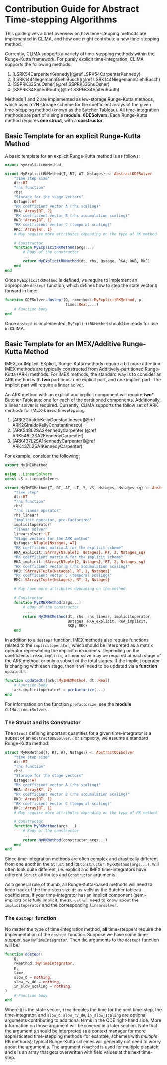 # Contribution Guide for Abstract Time-stepping Algorithms

This guide gives a brief overview on how time-stepping methods are
implemented in [CLIMA](https://github.com/climate-machine), and
how one might contribute a new time-stepping method.

Currently, CLIMA supports a variety of time-stepping methods within
the Runge-Kutta framework. For purely explicit time-integration,
CLIMA supports the following methods:
1. [LSRK54CarpenterKennedy](@ref LSRK54CarpenterKennedy)
2. [LSRK144NiegemannDiehlBusch](@ref LSRK144NiegemannDiehlBusch)
3. [SSPRK33ShuOsher](@ref SSPRK33ShuOsher)
4. [SSPRK34SpiteriRuuth](@ref SSPRK34SpiteriRuuth)

Methods 1 and 2 are implemented as low-storage Runge-Kutta methods,
which uses a 2N storage scheme for the coefficient arrays of
the given time-stepping method (known as the Butcher Tableau). All
time-integration methods are part of a single **module**: **ODESolvers**.
Each Runge-Kutta method requires **one struct**, with a **constructor**.

## Basic Template for an explicit Runge-Kutta Method

A basic template for an explicit Runge-Kutta method is
as follows:

```julia
export MyExplicitRKMethod

struct MyExplicitRKMethod{T, RT, AT, Nstages} <: AbstractODESolver
    "time step size"
    dt::RT
    "rhs function"
    rhs!
    "Storage for the stage vectors"
    Qstage::AT
    "RK coefficient vector A (rhs scaling)"
    RKA::Array{RT, 2}
    "RK coefficient vector B (rhs accumulation scaling)"
    RKB::Array{RT, 1}
    "RK coefficient vector C (temporal scaling)"
    RKC::Array{RT, 1}
    # May require more attributes depending on the type of RK method

    # Constructor
    function MyExplicitRKMethod(args...)
        # Body of the constructor
        ...
        return MyExplicitRKMethod(dt, rhs, Qstage, RKA, RKB, RKC)
    end
end
```

Once `MyExplicitRKMethod` is defined, we require to implement
an appropriate `dostep!` function, which defines how to
step the state vector `Q` forward in time:
```julia
function ODESolver.dostep!(Q, rkmethod::MyExplicitRKMethod, p,
                           time::Real,...)
    # Function body
end
```
Once `dostep!` is implemented, `MyExplicitRKMethod` should be
ready for use in CLIMA.

## Basic Template for an IMEX/Additive Runge-Kutta Method

IMEX, or IMplicit-EXplicit, Runge-Kutta methods require a bit more
attention. IMEX methods are typically constructed from
Additively-partitioned Runge-Kutta (ARK) methods. For IMEX methods,
the standard way is to consider an ARK method with **two** partitions:
one explicit part, and one implicit part. The implicit part will require
a linear solver.

An ARK method with an explicit and implicit component will require **two***
Butcher Tableaus: one for each of the partitioned components.
Additionally, a linear solver is required.
Currently, CLIMA supports the follow set of ARK methods for IMEX-based
timestepping:
1. [ARK2GiraldoKellyConstantinescu](@ref ARK2GiraldoKellyConstantinescu)
2. [ARK548L2SA2KennedyCarpenter](@ref ARK548L2SA2KennedyCarpenter)
3. [ARK437L2SA1KennedyCarpenter](@ref ARK437L2SA1KennedyCarpenter)

For example, consider the following:

```julia
export MyIMEXMethod

using ..LinearSolvers
const LS = LinearSolvers

struct MyIMEXMethod{T, RT, AT, LT, V, VS, Nstages, Nstages_sq} <: AbstractODESolver
    "time step"
    dt::RT
    "rhs function"
    rhs!
    "rhs linear operator"
    rhs_linear!
    "implicit operator, pre-factorized"
    implicitoperator!
    "linear solver"
    linearsolver::LT
    "Stage vectors for the ARK method"
    Qstages::NTuple{Nstages, AT}
    "RK coefficient matrix A for the explicit scheme"
    RKA_explicit::SArray{NTuple{2, Nstages}, RT, 2, Nstages_sq}
    "RK coefficient matrix A for the implicit scheme"
    RKA_implicit::SArray{NTuple{2, Nstages}, RT, 2, Nstages_sq}
    "RK coefficient vector B (rhs accumulation scaling)"
    RKB::SArray{Tuple{Nstages}, RT, 1, Nstages}
    "RK coefficient vector C (temporal scaling)"
    RKC::SArray{Tuple{Nstages}, RT, 1, Nstages}

    # May have more attributes depending on the method

    # Constructor
    function MyIMEXMethod(args...)
        # Body of the constructor
        ...
        return MyIMEXMethod(dt, rhs, rhs_linear, implicitoperator,
                            Qstages, RKA_explicit, RKA_implicit,
                            RKB, RKC)
    end
```

In addition to a `dostep!` function, IMEX methods also require
functions related to the `implicitoperator`, which should be interpreted
as a matrix operator representing the implicit components. Depending on
the coefficients in `RKA_implicit`, a linear solve may be required at each
stage of the ARK method, or only a subset of the total stages. If the implicit
operator is changing with each stage, then it will need to be updated
via a **function** `updatedt!`:
```julia
function updatedt!(ark::MyIMEXMethod, dt::Real)
    # Function body
    ark.implicitoperator! = prefactorize(...)
end
```
For information on the function `prefactorize`, see
the **module** `CLIMA.LinearSolvers`.

### The Struct and its Constructor

The `Struct` defining important quantities for a given time-integrator
is a subset of an `AbstractODESolver`. For simplicity, we assume
a standard Runge-Kutta method:
```julia
struct MyRKMethod{T, RT, AT, Nstages} <: AbstractODESolver
    "time step size"
    dt::RT
    "rhs function"
    rhs!
    "Storage for the stage vectors"
    Qstage::AT
    "RK coefficient vector A (rhs scaling)"
    RKA::Array{RT, 2}
    "RK coefficient vector B (rhs accumulation scaling)"
    RKB::Array{RT, 1}
    "RK coefficient vector C (temporal scaling)"
    RKC::Array{RT, 1}
    # May require more attributes depending on the type of RK method

    # Constructor
    function MyRKMethod(args...)
        # Body of the constructor
        ...
        return MyRKMethod(constructor_args...)
    end
end
```
Since time-integration
methods are often complex and drastically different from one another,
the `Struct` and its `Constructor`, `MyRKMethod(args...)`, will often look
quite different, i.e. explicit and IMEX time-integrators have
different `Struct` attributes and `Constructor` arguments.

As a general rule of thumb, all Runge-Kutta-based methods
will need to keep track of the time-step size `dt` as wells as
the Butcher tableau coefficients. If your time-integrator has
an implicit component (semi-implicit) or is fully implicit, the
`Struct` will need to know about the `implicitoperator` and
the corresponding `linearsolver`.

### The `dostep!` function

No matter the type of time-integration method, **all** time-steppers
require the implementation of the `dostep!` function. Suppose we have
some time-stepper, say `MyTimeIntegrator`. Then the arguments to the
`dostep!` function will be:
```julia
function dostep!(
    Q,
    rkmethod::MyTimeIntegrator,
    p,
    time,
    slow_δ = nothing,
    slow_rv_dQ = nothing,
    in_slow_scaling = nothing,
)
    # Function body
end
```
Where `Q` is the state vector, `time` denotes the time for the next time-step,
the time-integrator, and `slow_δ`, `slow_rv_dQ`, `in_slow_scaling`
are optional arguments contributing to additional terms in the
ODE right-hand side. More information on those argument will be covered
in a later section. Note that the argument `p` should be interpreted as
a context manager for more sophisticated time-stepping methods
(for example, schemes with *multiple* RK methods); typical
Runge-Kutta schemes will generally not need to worry about the argument `p`.
The argument `rkmethod` is used for multiple dispatch, and `Q` is an
array that gets overwritten with field values at the next time-step.
